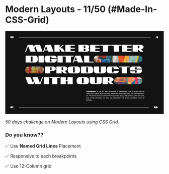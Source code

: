 # Modern Layouts - 11/50 (#Made-In-CSS-Grid)

![Screenshot](/assets/images/layout-11-screenshot.png)

_50 days challenge on Modern Layouts using CSS Grid._

### Do you know??

✅ Use **Named Grid Lines** Placement

✅ Responsive to each breakpoints

✅ Use 12-Column grid
